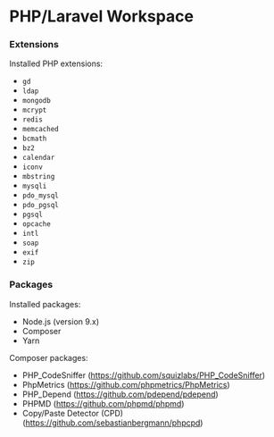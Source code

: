 # PHP/Laravel Workspace

### Extensions
Installed PHP extensions:
- `gd`
- `ldap`
- `mongodb`
- `mcrypt`
- `redis`
- `memcached`
- `bcmath`
- `bz2`
- `calendar`
- `iconv`
- `mbstring`
- `mysqli`
- `pdo_mysql`
- `pdo_pgsql`
- `pgsql`
- `opcache`
- `intl`
- `soap`
- `exif`
- `zip`

### Packages
Installed packages:
- Node.js (version 9.x)
- Composer
- Yarn

Composer packages:
- PHP_CodeSniffer (https://github.com/squizlabs/PHP_CodeSniffer)
- PhpMetrics (https://github.com/phpmetrics/PhpMetrics)
- PHP_Depend (https://github.com/pdepend/pdepend)
- PHPMD (https://github.com/phpmd/phpmd)
- Copy/Paste Detector (CPD) (https://github.com/sebastianbergmann/phpcpd)
